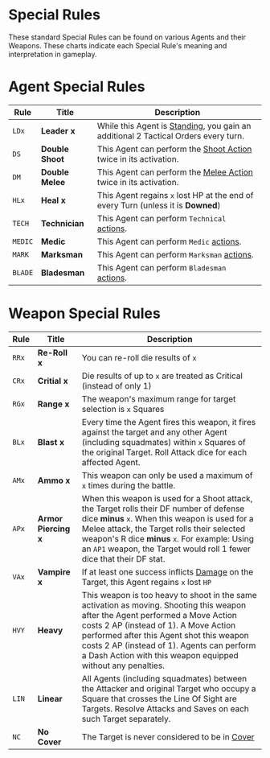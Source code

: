 # Special Rules

These standard Special Rules can be found on various Agents and their Weapons. These charts indicate each Special Rule's meaning and interpretation in gameplay.

# Agent Special Rules

|Rule|Title|Description|
|----|----|----|
|`LDx`|**Leader x**|While this Agent is [Standing](../1.Introduction/4.Damage.md), you gain an additional 2 Tactical Orders every turn.|
|`DS`|**Double Shoot**|This Agent can perform the [Shoot Action](../3.Actions/3.Shoot.md) twice in its activation.|
|`DM`|**Double Melee**|This Agent can perform the [Melee Action](../3.Actions/4.Melee.md) twice in its activation.|
|`HLx`|**Heal x**|This Agent regains `x` lost HP at the end of every Turn (unless it is **Downed**)|
|`TECH`|**Technician**|This Agent can perform `Technical` [actions](../3.Actions/1.Actions.md#technical-actions).|
|`MEDIC`|**Medic**|This Agent can perform `Medic` [actions](../3.Actions/1.Actions.md#medic-actions).|
|`MARK`|**Marksman**|This Agent can perform `Marksman` [actions](../3.Actions/1.Actions.md#marksman-actions).|
|`BLADE`|**Bladesman**|This Agent can perform `Bladesman` [actions](../3.Actions/1.Actions.md#bladesman-actions).|

# Weapon Special Rules

|Rule|Title|Description|
|----|----|----|
|`RRx`|**Re-Roll x**|You can re-roll die results of `x`|
|`CRx`|**Critial x**|Die results of up to `x` are treated as Critical (instead of only 1)|
|`RGx`|**Range x**|The weapon's maximum range for target selection is `x` Squares|
|`BLx`|**Blast x**|Every time the Agent fires this weapon, it fires against the target and any other Agent (including squadmates) within `x` Squares of the original Target. Roll Attack dice for each affected Agent.|
|`AMx`|**Ammo x**|This weapon can only be used a maximum of `x` times during the battle.|
|`APx`|**Armor Piercing x**|When this weapon is used for a Shoot attack, the Target rolls their DF number of defense dice **minus** `x`. When this weapon is used for a Melee attack, the Target rolls their selected weapon's R dice **minus** `x`. For example: Using an `AP1` weapon, the Target would roll 1 fewer dice that their DF stat.|
|`VAx`|**Vampire x**|If at least one success inflicts [Damage](../1.Introduction/4.Damage.md) on the Target, this Agent regains `x` lost `HP`|
|`HVY`|**Heavy**|This weapon is too heavy to shoot in the same activation as moving. Shooting this weapon after the Agent performed a Move Action costs 2 AP (instead of 1). A Move Action performed after this Agent shot this weapon costs 2 AP (instead of 1). Agents can perform a Dash Action with this weapon equipped without any penalties.|
|`LIN`|**Linear**|All Agents (including squadmates) between the Attacker and original Target who occupy a Square that crosses the Line Of Sight are Targets. Resolve Attacks and Saves on each such Target separately.|
|`NC`|**No Cover**|The Target is never considered to be in [Cover](../1.Introduction/5.LineOfSight.md#cover)|
